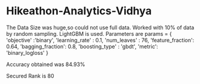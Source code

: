 # Hikeathon-Analytics-Vidhya

The Data Size was huge,so could not use full data. Worked with 10% of data by random sampling.
LightGBM is used.
Parameters are 
params = {
    'objective' :'binary',
    'learning_rate' : 0.1,
    'num_leaves' : 76,
    'feature_fraction': 0.64, 
    'bagging_fraction': 0.8, 
    'boosting_type' : 'gbdt',
    'metric': 'binary_logloss'
}

Accuracy obtained was 84.93%

Secured Rank is 80

